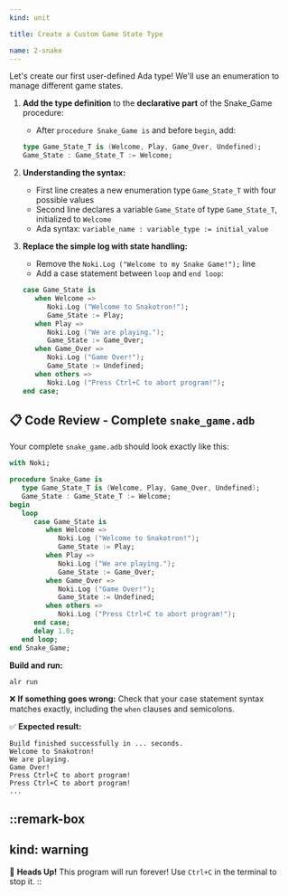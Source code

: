 ```yaml
---
kind: unit

title: Create a Custom Game State Type

name: 2-snake
---
```


Let's create our first user-defined Ada type! We'll use an enumeration to manage different game states.

1. **Add the type definition** to the **declarative part** of the Snake_Game procedure:
   - After `procedure Snake_Game is` and before `begin`, add:
   ```ada
   type Game_State_T is (Welcome, Play, Game_Over, Undefined);
   Game_State : Game_State_T := Welcome;
   ```

2. **Understanding the syntax:**
   - First line creates a new enumeration type `Game_State_T` with four possible values
   - Second line declares a variable `Game_State` of type `Game_State_T`, initialized to `Welcome`
   - Ada syntax: `variable_name : variable_type := initial_value`

3. **Replace the simple log with state handling:**
   - Remove the `Noki.Log ("Welcome to my Snake Game!");` line
   - Add a case statement between `loop` and `end loop`:
   ```ada
   case Game_State is
      when Welcome =>
         Noki.Log ("Welcome to Snakotron!");
         Game_State := Play;
      when Play =>
         Noki.Log ("We are playing.");
         Game_State := Game_Over;
      when Game_Over =>
         Noki.Log ("Game Over!");
         Game_State := Undefined;
      when others =>
         Noki.Log ("Press Ctrl+C to abort program!");
   end case;
   ```

## 📋 **Code Review - Complete `snake_game.adb`**

Your complete `snake_game.adb` should look exactly like this:

```ada
with Noki;

procedure Snake_Game is
   type Game_State_T is (Welcome, Play, Game_Over, Undefined);
   Game_State : Game_State_T := Welcome;
begin
   loop
      case Game_State is
         when Welcome =>
            Noki.Log ("Welcome to Snakotron!");
            Game_State := Play;
         when Play =>
            Noki.Log ("We are playing.");
            Game_State := Game_Over;
         when Game_Over =>
            Noki.Log ("Game Over!");
            Game_State := Undefined;
         when others =>
            Noki.Log ("Press Ctrl+C to abort program!");
      end case;
      delay 1.0;
   end loop;
end Snake_Game;
```

**Build and run:**
```bash
alr run
```

❌ **If something goes wrong:** Check that your case statement syntax matches exactly, including the `when` clauses and semicolons.

✅ **Expected result:** 
```
Build finished successfully in ... seconds.
Welcome to Snakotron!
We are playing.
Game Over!
Press Ctrl+C to abort program!
Press Ctrl+C to abort program!
...
```

::remark-box
---
kind: warning
---
🤯 **Heads Up!** This program will run forever! Use `Ctrl+C` in the terminal to stop it.
::